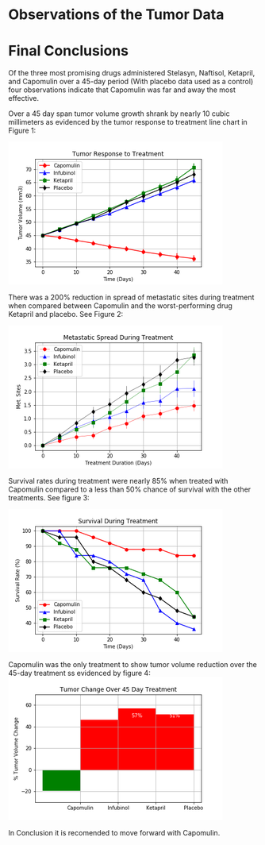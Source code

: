 
# Observations of the Tumor Data

<h1> Final Conclusions </h1>


Of the three most promising drugs administered Stelasyn, Naftisol, Ketapril, and Capomulin  over a 45-day period (With placebo data used as a control) four observations indicate that Capomulin was far and away the most effective.


Over a 45 day span tumor volume growth shrank by nearly 10 cubic millimeters as evidenced by the tumor response to treatment line chart in Figure 1:



![See figure 1:](Figures/1_Tumor_response.png)



There was a 200% reduction in spread of metastatic sites during treatment  when compared between Capomulin and the worst-performing drug Ketapril and placebo.
See Figure 2:



![See figure 2:](Figures/2_Meta_Spread.png)


Survival rates during treatment were nearly 85% when treated with Capomulin compared to a less than 50% chance of survival with the other treatments.
See figure 3:



![See figure 3:](Figures/3_Survival.png)



Capomulin was the only treatment to show tumor volume reduction over the 45-day treatment ss evidenced by figure 4:
![See figure 4:](Figures/4_Tumor_Change.png)

In Conclusion it is recomended to move forward with Capomulin. 
